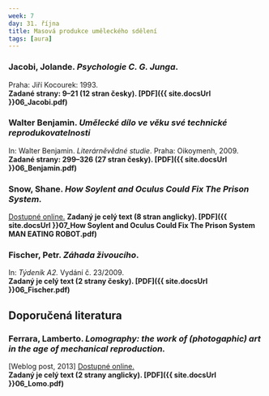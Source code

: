```yaml
---
week: 7
day: 31. října
title: Masová produkce uměleckého sdělení
tags: [aura]
---
```

### Jacobi, Jolande. _Psychologie C. G. Junga_. 

Praha: Jiří Kocourek: 1993.  
**Zadané strany: 9–21 (12 stran česky). [PDF]({{ site.docsUrl }}06_Jacobi.pdf)**


### Walter Benjamin. _Umělecké dílo ve věku své technické reprodukovatelnosti_ 

In: Walter Benjamin. _Literárněvědné studie_. Praha: Oikoymenh, 2009\.  
**Zadané strany: 299–326 (27 stran česky). [PDF]({{ site.docsUrl }}06_Benjamin.pdf)**


### Snow, Shane. _How Soylent and Oculus Could Fix The Prison System._ 

[Dostupné online.](http://maneatingrobot.com/96/prison-reform-via-soylent-and-oculus/)
**Zadaný je celý text (8 stran anglicky). [PDF]({{ site.docsUrl }}07_How Soylent and Oculus Could Fix The Prison System MAN EATING ROBOT.pdf)**

### Fischer, Petr. _Záhada živoucího_. 

In: _Týdeník A2._ Vydání č. 23/2009\.  
**Zadaný je celý text (2 strany česky). [PDF]({{ site.docsUrl }}06_Fischer.pdf)**


## Doporučená literatura

### Ferrara, Lamberto. _Lomography: the work of (photogaphic) art in the age of mechanical reproduction._ 

[Weblog post, 2013] [Dostupné online.](http://egomonsterblog.wordpress.com/analysis/lomography-the-work-of-photogaphic-art-in-the-age-of-mechanical-reproduction/)  
**Zadaný je celý text (2 strany anglicky). [PDF]({{ site.docsUrl }}06_Lomo.pdf)**